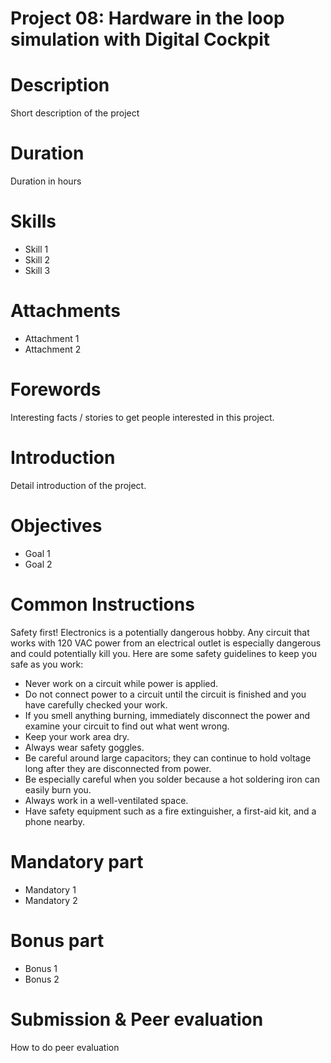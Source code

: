 # Project 08: Hardware in the loop simulation with Digital Cockpit


# Description
Short description of the project


# Duration
Duration in hours


# Skills
* Skill 1
* Skill 2
* Skill 3


# Attachments
* Attachment 1
* Attachment 2


# Forewords
Interesting facts / stories to get people interested in this project.


# Introduction
Detail introduction of the project.


# Objectives
* Goal 1
* Goal 2


# Common Instructions
Safety first! Electronics is a potentially dangerous hobby. Any circuit that works with 120 VAC power from an electrical outlet is especially dangerous and could potentially kill you. Here are some safety guidelines to keep you safe as you work:
* Never work on a circuit while power is applied.
* Do not connect power to a circuit until the circuit is finished and you have carefully checked your work.
* If you smell anything burning, immediately disconnect the power and examine your circuit to find out what went wrong.
* Keep your work area dry.
* Always wear safety goggles.
* Be careful around large capacitors; they can continue to hold voltage long after they are disconnected from power.
* Be especially careful when you solder because a hot soldering iron can easily burn you.
* Always work in a well-ventilated space.
* Have safety equipment such as a fire extinguisher, a first-aid kit, and a phone nearby.


# Mandatory part
* Mandatory 1
* Mandatory 2


# Bonus part
* Bonus 1
* Bonus 2


# Submission & Peer evaluation
How to do peer evaluation
